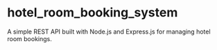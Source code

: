 # hotel_room_booking_system
 A simple REST API built with Node.js and Express.js for managing hotel room bookings.
